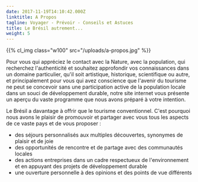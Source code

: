 ```yaml
---
date: 2017-11-19T14:10:42.000Z
linktitle: A Propos
tagline: Voyager - Prévoir - Conseils et Astuces
title: Le Brésil autrement...
weight: 5
---
```


{{% cl_img class="w100" src="/uploads/a-propos.jpg" %}}

Pour vous qui appréciez le contact avec la Nature, avec la population, qui recherchez l'authenticité et souhaitez approfondir vos connaissances dans un domaine particulier, qu'il soit artistique, historique, scientifique ou autre, et principalement pour vous qui avez conscience que l'avenir du tourisme ne peut se concevoir sans une participation active de la population locale dans un souci de développement durable, notre site internet vous présente un aperçu du vaste programme que nous avons préparé à votre intention.

Le Brésil a davantage à offrir que le tourisme conventionnel. C'est pourquoi nous avons le plaisir de promouvoir et partager avec vous tous les aspects de ce vaste pays et de vous proposer :

* des séjours personnalisés aux multiples découvertes, synonymes de plaisir et de joie
* des opportunités de rencontre et de partage avec des communautés locales
* des actions entreprises dans un cadre respectueux de l'environnement et en appuyant des projets de développement durable
* une ouverture personnelle à des opinions et des points de vue différents
